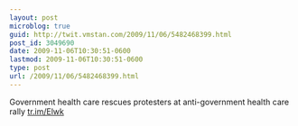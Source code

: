 ```yaml
---
layout: post
microblog: true
guid: http://twit.vmstan.com/2009/11/06/5482468399.html
post_id: 3049690
date: 2009-11-06T10:30:51-0600
lastmod: 2009-11-06T10:30:51-0600
type: post
url: /2009/11/06/5482468399.html
---
```

Government health care rescues protesters at anti-government health care rally [tr.im/Elwk](http://tr.im/Elwk)
